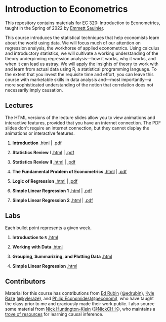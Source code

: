 # Introduction to Econometrics  

This repository contains materials for EC 320: Introduction to Econometrics, taught in the Spring of 2022 by [Emmett Saulnier](https://www.emmettsaulnier.com).  

This course introduces the statistical techniques that help economists learn about the world using data. We will focus much of our attention on regression analysis, the workhorse of applied econometrics. Using calculus and introductory statistics, we will cultivate a working understanding of the theory underpinning regression analysis—how it works, why it works, and when it can lead us astray. We will apply the insights of theory to work with and learn from actual data using R, a statistical programming language. To the extent that you invest the requisite time and effort, you can leave this course with marketable skills in data analysis and—most importantly—a more sophisticated understanding of the notion that correlation does not necessarily imply causation.

## Lectures

The HTML versions of the lecture slides allow you to view animations and interactive features, provided that you have an internet connection. The PDF slides don't require an internet connection, but they cannot display the animations or interactive features.

1. **Introduction** [.html](https://raw.githack.com/emmettsaulnier/EC320s22/main/lectures/01-introduction/01-Introduction.html) | [.pdf](https://github.com/emmettsaulnier/EC320s22/blob/main/lectures/01-introduction/01-Introduction.pdf)  

2. **Statistics Review I** [.html](https://raw.githack.com/emmettsaulnier/EC320s22/main/lectures/02-review/02-Review.html) | [.pdf](https://github.com/emmettsaulnier/EC320s22/blob/main/lectures/02-review/02-Review.pdf)

3. **Statistics Review II** [.html](https://raw.githack.com/emmettsaulnier/EC320s22/main/lectures/03-review/03-Review.html) | [.pdf](https://github.com/emmettsaulnier/EC320s22/blob/main/lectures/03-review/03-Review.pdf)  
4. **The Fundamental Problem of Econometrics** [.html](https://raw.githack.com/emmettsaulnier/EC320s22/main/lectures/04-fun-problem/04-fun-problem.html) | [.pdf](https://github.com/emmettsaulnier/EC320s22/blob/main/lectures/04-fun-problem/04-fun-problem.pdf)  
5. **Logic of Regression** [.html](https://raw.githack.com/emmettsaulnier/EC320s22/main/lectures/05-regression/05-Regression.html) | [.pdf](https://github.com/emmettsaulnier/EC320s22/blob/main/lectures/05-regression/05-Regression.pdf)  
6. **Simple Linear Regression 1** [.html](https://raw.githack.com/emmettsaulnier/EC320s22/main/lectures/06-simple-reg-i/06-Simple_Linear_Regression_Estimation_I.html) | [.pdf](https://raw.githack.com/emmettsaulnier/EC320s22/main/lectures/06-simple-reg-i/06-Simple_Linear_Regression_Estimation_I.html)  

7. **Simple Linear Regression 2** [.html](https://raw.githack.com/emmettsaulnier/EC320s22/main/lectures/07-simple-reg-ii/07-Simple_Linear_Regression_Estimation_II.html) | [.pdf](https://raw.githack.com/emmettsaulnier/EC320s22/main/lectures/07-simple-reg-ii/07-Simple_Linear_Regression_Estimation_II.html)  



## Labs

Each bullet point represents a given week.

1. **Introduction to `R`** 
[.html](https://raw.githack.com/emmettsaulnier/EC320s22/main/labs/01-introduction-to-R/01-introduction-to-R.html)

2. **Working with Data** 
[.html](https://raw.githack.com/emmettsaulnier/EC320s22/main/labs/02-working-with-data/02-working-with-data.html)

3. **Grouping, Summarizing, and Plotting Data**
[.html](https://raw.githack.com/emmettsaulnier/EC320s22/main/labs/03-grouping-summarizing-plotting/03-grouping-summarizing-plotting.html)

4. **Simple Linear Regression**
[.html](https://raw.githack.com/emmettsaulnier/EC320s22/main/labs/04-simple-linear-regression/04-simple-linear-regression.html)

## Contributors

Material for this course has contributions from [Ed Rubin](http://edrub.in/) ([@edrubin](https://github.com/edrubin)), [Kyle Raze](https://kyleraze.com/) ([@kyleraze](https://github.com/kyleraze)), and [Philip Economides](https://philip-economides.com/)([@peconomi](https://github.com/peconomi)), who have taught the class prior to me and graciously made their work public. I also source some material from [Nick Huntington-Klein](https://nickchk.com/) ([@NickCH-K](https://github.com/NickCH-K)), who maintains a [trove of resources](https://nickchk.com/causalgraphs.html) for learning causal inference. 
